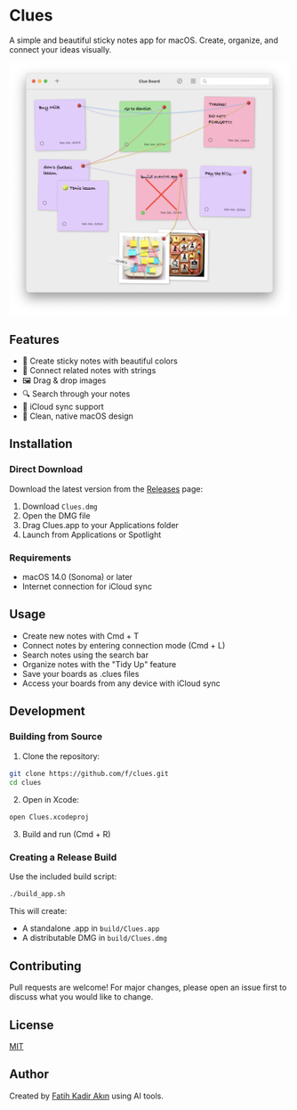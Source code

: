 # Clues

A simple and beautiful sticky notes app for macOS. Create, organize, and connect your ideas visually.

![Clues App Screenshot](screenshots/main.png)

## Features

- 📝 Create sticky notes with beautiful colors
- 🔗 Connect related notes with strings
- 🖼️ Drag & drop images
- 🔍 Search through your notes
- 📱 iCloud sync support
- 🎨 Clean, native macOS design

## Installation

### Direct Download

Download the latest version from the [Releases](https://github.com/f/Clues.app/releases) page:

1. Download `Clues.dmg`
2. Open the DMG file
3. Drag Clues.app to your Applications folder
4. Launch from Applications or Spotlight

### Requirements

- macOS 14.0 (Sonoma) or later
- Internet connection for iCloud sync

## Usage

- Create new notes with Cmd + T
- Connect notes by entering connection mode (Cmd + L)
- Search notes using the search bar
- Organize notes with the "Tidy Up" feature
- Save your boards as .clues files
- Access your boards from any device with iCloud sync

## Development

### Building from Source

1. Clone the repository:
```bash
git clone https://github.com/f/clues.git
cd clues
```

2. Open in Xcode:
```bash
open Clues.xcodeproj
```

3. Build and run (Cmd + R)

### Creating a Release Build

Use the included build script:
```bash
./build_app.sh
```

This will create:
- A standalone .app in `build/Clues.app`
- A distributable DMG in `build/Clues.dmg`

## Contributing

Pull requests are welcome! For major changes, please open an issue first to discuss what you would like to change.

## License

[MIT](LICENSE)

## Author

Created by [Fatih Kadir Akın](https://x.com/fkadev) using AI tools. 

